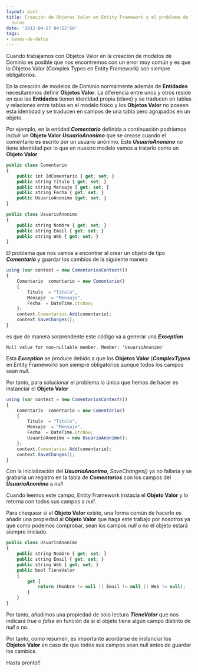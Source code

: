 ```yaml
---
layout: post
title: Creación de Objetos Valor en Entity Framework y el problema de los valores
  nulos
date: '2012-04-27 04:52:50'
tags:
- bases-de-datos
---
```



Cuando trabajamos con Objetos Valor en la creación de modelos de Dominio es posible que nos encontremos con un error muy común y es que lo Objetos Valor (Complex Types en Entity Framework) son siempre obligatorios.

En la creación de modelos de Dominio normalmente además de **Entidades** necesitaremos definir **Objetos Valor**. La diferencia entre unos y otros reside en que las **Entidades** tienen identidad propia (clave) y se traducen en tablas y relaciones entre tablas en el modelo físico y los **Objetos Valor** no poseen esta identidad y se traducen en campos de una tabla pero agrupados en un objeto.

Por ejemplo, en la entidad ***Comentario*** definida a continuación podriamos incluir un **Objeto Valor** ***UsuarioAnonimo*** que se crease cuando el comentario es escrito por un usuario anónimo. Este ***UsuarioAnonimo*** no tiene identidad por lo que en nuestro modelo vamos a tratarlo como un **Objeto Valor**

```javascript
public class Comentario
{
    public int IdComentario { get; set; }
    public string Titulo { get; set; }
    public string Mensaje { get; set; }
    public string Fecha { get; set; }
    public UsuarioAnonimo {get; set; }
}

public class UsuarioAnonimo
{
    public string Nombre { get; set; }
    public string Email { get; set; }
    public string Web { get; set; }
}
```

El problema que nos vamos a encontrar al crear un objeto de tipo ***Comentario*** y guardar los cambios de la siguiente manera

```javascript
using (var context = new ComentariosContext())
{
    Comentario  comentario = new Comentario()
    {
        Titulo  = "Titulo",
        Mensaje  = "Mensaje",
        Fecha  = DateTime.UtcNow;        
    };
    context.Comentarios.Add(comentario);
    context.SaveChanges();   
}
```

es que de manera sorprendente este código va a generar una ***Exception***

```
Null value for non-nullable member. Member: 'UsuarioAnonimo'
```

Esta ***Exception*** se produce debido a que los **Objetos Valor** (***ComplexTypes*** en Entity Framework) son siempre obligatorios aunque todos los campos sean *null*.

Por tanto, para solucionar el problema lo único que hemos de hacer es instanciar el **Objeto Valor**

```javascript
using (var context = new ComentariosContext())
{
    Comentario  comentario = new Comentario()
    {
        Titulo  = "Titulo",
        Mensaje  = "Mensaje",
        Fecha  = DateTime.UtcNow;  
        UsuarioAnonimo = new UsuarioAnonimo();      
    };
    context.Comentarios.Add(comentario);
    context.SaveChanges();   
}
```

Con la inicialización del ***UsuarioAnonimo***, *SaveChanges()* ya no fallaría y se grabaría un registro en la tabla de ***Comentarios*** con los campos del ***UsuarioAnonimo*** a *null*

Cuando leemos este campo, Entity Framework instacia el **Objeto Valor** y lo retorna con todos sus campos a *null*.

Para chequear si el **Objeto Valor** existe, una forma común de hacerlo es añadir una propiedad al **Objeto Valor** que haga este trabajo por nosotros ya que como podemos comprobar, sean los campos *null* o no el objeto estará siempre iniciado.

```javascript
public class UsuarioAnonimo
{
    public string Nombre { get; set; }
    public string Email { get; set; }
    public string Web { get; set; }
    public bool TieneValor 
    {
        get {
            return (Nombre != null || Email != null || Web != null);
        }
    }
}
```

Por tanto, añadimos una propiedad de solo lectura ***TieneValor*** que nos indicará *true* o *false* en función de si el objeto tiene algún campo distinto de *null* o no.

Por tanto, como resumen, es importante acordarse de instanciar los **Objetos Valor** en caso de que todos sus campos sean *null* antes de guardar los cambios.

Hasta pronto!!


